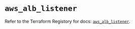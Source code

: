 # `aws_alb_listener`

Refer to the Terraform Registory for docs: [`aws_alb_listener`](https://registry.terraform.io/providers/hashicorp/aws/5.28.0/docs/resources/alb_listener).
